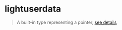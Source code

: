 # lightuserdata<a name="lightuserdata"></a>  
> A built-in type representing a pointer, [see details](https://www.lua.org/pil/28.5.html)  

